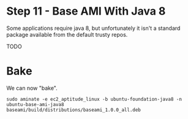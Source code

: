 # Step 11 - Base AMI With Java 8

Some applications require java 8, but unfortunately it isn't a standard package available from the default trusty repos. 

TODO

# Bake

We can now "bake".

    sudo aminate -e ec2_aptitude_linux -b ubuntu-foundation-java8 -n ubuntu-base-ami-java8 baseami/build/distributions/baseami_1.0.0_all.deb
